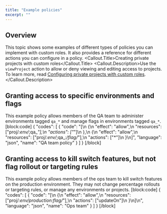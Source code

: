 ```yaml
---
title: "Example policies"
excerpt: ""
---
```

## Overview
This topic shows some examples of different types of policies you can implement with custom roles. It also provides a reference for different actions you can configure in a policy.
<Callout intent="info">
  <Callout.Title>Creating private projects with custom roles</Callout.Title>
   <Callout.Description>Use the `viewProject` action to allow or deny viewing and editing access to projects. 
To learn more, read [Configuring private projects with custom roles](./configuring-private-projects-with-custom-roles).</Callout.Description>
</Callout>

## Granting access to specific environments and flags
This example policy allows members of the QA team to administer environments tagged `qa_*` and manage flags in environments tagged `qa_*`.
[block:code]
{
  "codes": [
    {
      "code": "[\n  {\n    \"effect\": \"allow\",\n    \"resources\": [\"proj/*:env/*;qa_*\"],\n    \"actions\": [\"*\"]\n  },\n  {\n    \"effect\": \"allow\",\n    \"resources\": [\"proj/*:env/*;qa_*:/flag/*\"],\n    \"actions\": [\"*\"]\n  }\n]",
      "language": "json",
      "name": "QA team policy"
    }
  ]
}
[/block]

## Granting access to kill switch features, but not flag rollout or targeting rules
This example policy allows members of the ops team to kill switch features on the production environment. They may not change percentage rollouts or targeting rules, or manage any environments or projects.
[block:code]
{
  "codes": [
    {
      "code": "[\n  {\n    \"effect\": \"allow\",\n    \"resources\": [\"proj/*:env/production:flag/*\"],\n    \"actions\": [\"updateOn\"]\n  }\n]\n",
      "language": "json",
      "name": "Ops team"
    }
  ]
}
[/block]